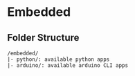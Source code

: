 # Embedded
## Folder Structure
~~~
/embedded/
|- python/: available python apps
|- arduino/: available arduino CLI apps
~~~
